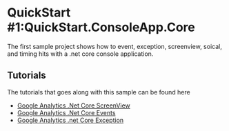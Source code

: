 # QuickStart #1:QuickStart.ConsoleApp.Core

The first sample project shows how to event, exception, screenview, soical, and timing hits with a .net core console application.

## Tutorials

The tutorials that goes along with this sample can be found here 

- [Google Analytics .Net Core ScreenView]( https://www.daimto.com/ga-quickstart-core-screenview)
- [Google Analytics .Net Core Events]( https://www.daimto.com/ga-quickstart-core-event)
- [Google Analytics .net Core Exception]( https://www.daimto.com/ga-quickstart-core-exception)